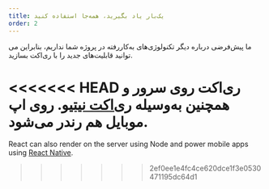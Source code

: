 ```yaml
---
title: یک‌بار یاد بگیرید، همه‌جا استفاده‌ کنید
order: 2
---
```


ما پیش‌فرضی درباره دیگر تکنولوژی‌های به‌کاررفته در پروژه شما نداریم، بنابراین می توانید قابلیت‌های جدید را با ری‌اکت بسازید.

<<<<<<< HEAD
ری‌اکت روی سرور و همچنین به‌وسیله [ری‌اکت نیتیو](https://facebook.github.io/react-native/). روی اپ موبایل هم رندر می‌شود.
=======
React can also render on the server using Node and power mobile apps using [React Native](https://reactnative.dev/).
>>>>>>> 2ef0ee1e4fc4ce620dce1f3e0530471195dc64d1
